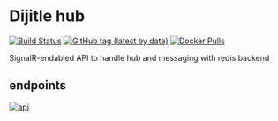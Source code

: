 # Dijitle hub

[![Build Status](https://drone.dijitle.dev/api/badges/dijitle/hub/status.svg)](https://drone.dijitle.dev/dijitle/hub)
[![GitHub tag (latest by date)](https://img.shields.io/github/v/tag/dijitle/hub?label=release)](https://github.com/dijitle/hub/releases)
[![Docker Pulls](https://img.shields.io/docker/pulls/dijitle/hub)](https://hub.docker.com/r/dijitle/hub)

SignalR-endabled API to handle hub and messaging with redis backend

## endpoints

[![api](https://img.shields.io/badge/API-Link-blue?style=flat)](https://hub.dijitle.com/api)
